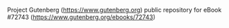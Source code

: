 Project Gutenberg (https://www.gutenberg.org) public repository
for eBook #72743 (https://www.gutenberg.org/ebooks/72743)
